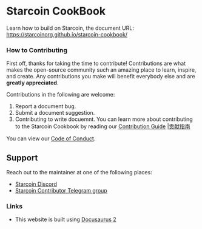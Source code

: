 # Starcoin CookBook

Learn how to build on Starcoin, the document URL: https://starcoinorg.github.io/starcoin-cookbook/

### How to Contributing

First off, thanks for taking the time to contribute! Contributions are what makes the open-source community such an amazing place to learn, inspire, and create. Any contributions you make will benefit everybody else and are **greatly appreciated**.

Contributions in the following are welcome:

1. Report a document bug.
2. Submit a document suggestion.
3. Contributing to write docuemnt. You can learn more about contributing to the Starcoin Cookbook by reading our [Contribution Guide](./docs/100-miscellaneous/99-contributing.md) |[贡献指南](./i18n/zh/docusaurus-plugin-content-docs/current/100-miscellaneous/99-contributing.md) 

You can view our [Code of Conduct](./CODE_OF_CONDUCT.md).

## Support

Reach out to the maintainer at one of the following places:

- [Starcoin Discord](https://discord.gg/starcoin)
- [Starcoin Contributor Telegram group](https://t.me/starcoin_contributor)

### Links

* This website is built using [Docusaurus 2](https://docusaurus.io/)
